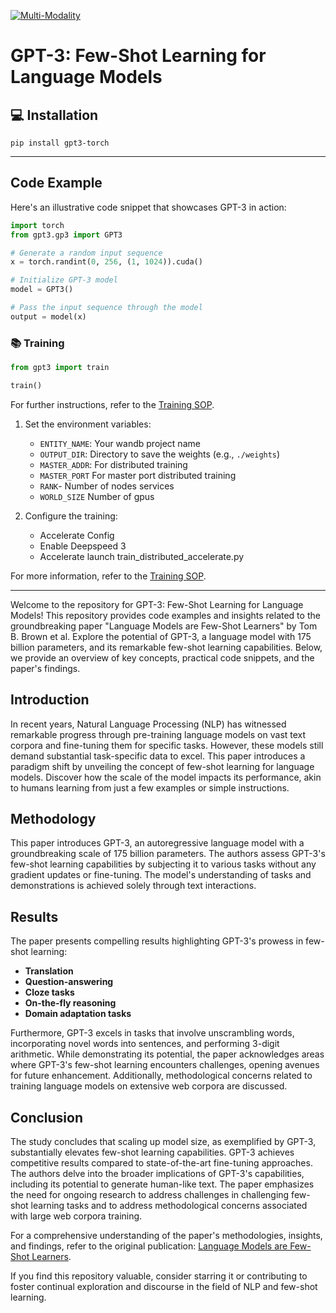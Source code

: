 [![Multi-Modality](agorabanner.png)](https://discord.gg/qUtxnK2NMf)


# GPT-3: Few-Shot Learning for Language Models




## 💻 Installation

`pip install gpt3-torch`

---


## Code Example

Here's an illustrative code snippet that showcases GPT-3 in action:


```python
import torch
from gpt3.gp3 import GPT3

# Generate a random input sequence
x = torch.randint(0, 256, (1, 1024)).cuda()

# Initialize GPT-3 model
model = GPT3()

# Pass the input sequence through the model
output = model(x)
```


### 📚 Training

```python
from gpt3 import train

train()

```

For further instructions, refer to the [Training SOP](DOCs/TRAINING.md).


1. Set the environment variables:
   - `ENTITY_NAME`: Your wandb project name
   - `OUTPUT_DIR`: Directory to save the weights (e.g., `./weights`)
   - `MASTER_ADDR`: For distributed training
   - `MASTER_PORT` For master port distributed training
   - `RANK`- Number of nodes services
   - `WORLD_SIZE` Number of gpus

2. Configure the training:
   - Accelerate Config
   - Enable Deepspeed 3
   - Accelerate launch train_distributed_accelerate.py

For more information, refer to the [Training SOP](DOCs/TRAINING.md).




---

Welcome to the repository for GPT-3: Few-Shot Learning for Language Models! This repository provides code examples and insights related to the groundbreaking paper "Language Models are Few-Shot Learners" by Tom B. Brown et al. Explore the potential of GPT-3, a language model with 175 billion parameters, and its remarkable few-shot learning capabilities. Below, we provide an overview of key concepts, practical code snippets, and the paper's findings.

## Introduction

In recent years, Natural Language Processing (NLP) has witnessed remarkable progress through pre-training language models on vast text corpora and fine-tuning them for specific tasks. However, these models still demand substantial task-specific data to excel. This paper introduces a paradigm shift by unveiling the concept of few-shot learning for language models. Discover how the scale of the model impacts its performance, akin to humans learning from just a few examples or simple instructions.

## Methodology

This paper introduces GPT-3, an autoregressive language model with a groundbreaking scale of 175 billion parameters. The authors assess GPT-3's few-shot learning capabilities by subjecting it to various tasks without any gradient updates or fine-tuning. The model's understanding of tasks and demonstrations is achieved solely through text interactions.

## Results

The paper presents compelling results highlighting GPT-3's prowess in few-shot learning:

- **Translation**
- **Question-answering**
- **Cloze tasks**
- **On-the-fly reasoning**
- **Domain adaptation tasks**

Furthermore, GPT-3 excels in tasks that involve unscrambling words, incorporating novel words into sentences, and performing 3-digit arithmetic. While demonstrating its potential, the paper acknowledges areas where GPT-3's few-shot learning encounters challenges, opening avenues for future enhancement. Additionally, methodological concerns related to training language models on extensive web corpora are discussed.

## Conclusion

The study concludes that scaling up model size, as exemplified by GPT-3, substantially elevates few-shot learning capabilities. GPT-3 achieves competitive results compared to state-of-the-art fine-tuning approaches. The authors delve into the broader implications of GPT-3's capabilities, including its potential to generate human-like text. The paper emphasizes the need for ongoing research to address challenges in challenging few-shot learning tasks and to address methodological concerns associated with large web corpora training.

For a comprehensive understanding of the paper's methodologies, insights, and findings, refer to the original publication: [Language Models are Few-Shot Learners](https://doi.org/arXiv.2005.14165).

If you find this repository valuable, consider starring it or contributing to foster continual exploration and discourse in the field of NLP and few-shot learning.